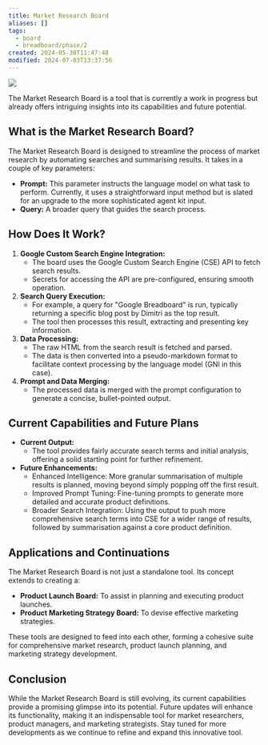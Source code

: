 ```yaml
---
title: Market Research Board
aliases: []
tags:
  - board
  - breadboard/phase/2
created: 2024-05-30T11:47:48
modified: 2024-07-03T13:37:56
---
```


<!-- Market Research and Competitor Analysis boards `[WIP]`

A set of boards to:

- create a definition of a given product
- find competitors
- analyse competitors
- compare competitors
- perform market research

Boards:

- [Market Researcher](https://github.com/ExaDev/breadboard/blob/competitor-analysis/packages/breadboard-web/src/boards/market-researcher.ts)
  [🔗](https://breadboard-ai.web.app/?board=https://raw.githubusercontent.com/ExaDev/breadboard/competitor-analysis/packages/visual-editor/public/example-boards/market-researcher.json)
  - Abstracted out the [[projects/Breadboard/Phase 2/Google Custom Search Engine Tool]]

Continuation: [[projects/Breadboard/Phase 2/Product Launch Board]] and [[projects/Breadboard/Phase 2/Product Marketing Strategy Board]] -->

![](https://youtu.be/GYfLNDM4A5A)

The Market Research Board is a tool that is currently a work in progress but already offers intriguing insights into its capabilities and future potential.

## What is the Market Research Board?

The Market Research Board is designed to streamline the process of market research by automating searches and summarising results. It takes in a couple of key parameters:

- **Prompt:** This parameter instructs the language model on what task to perform. Currently, it uses a straightforward input method but is slated for an upgrade to the more sophisticated agent kit input.
- **Query:** A broader query that guides the search process.

## How Does It Work?

1. **Google Custom Search Engine Integration:**
   - The board uses the Google Custom Search Engine (CSE) API to fetch search results.
   - Secrets for accessing the API are pre-configured, ensuring smooth operation.
2. **Search Query Execution:**
   - For example, a query for "Google Breadboard" is run, typically returning a specific blog post by Dimitri as the top result.
   - The tool then processes this result, extracting and presenting key information.
3. **Data Processing:**
   - The raw HTML from the search result is fetched and parsed.
   - The data is then converted into a pseudo-markdown format to facilitate context processing by the language model (GNI in this case).
4. **Prompt and Data Merging:**
   - The processed data is merged with the prompt configuration to generate a concise, bullet-pointed output.

## Current Capabilities and Future Plans

- **Current Output:**
  - The tool provides fairly accurate search terms and initial analysis, offering a solid starting point for further refinement.
- **Future Enhancements:**
  - Enhanced Intelligence: More granular summarisation of multiple results is planned, moving beyond simply popping off the first result.
  - Improved Prompt Tuning: Fine-tuning prompts to generate more detailed and accurate product definitions.
  - Broader Search Integration: Using the output to push more comprehensive search terms into CSE for a wider range of results, followed by summarisation against a core product definition.

## Applications and Continuations

The Market Research Board is not just a standalone tool. Its concept extends to creating a:

- **Product Launch Board:** To assist in planning and executing product launches.
- **Product Marketing Strategy Board:** To devise effective marketing strategies.

These tools are designed to feed into each other, forming a cohesive suite for comprehensive market research, product launch planning, and marketing strategy development.

## Conclusion

While the Market Research Board is still evolving, its current capabilities provide a promising glimpse into its potential. Future updates will enhance its functionality, making it an indispensable tool for market researchers, product managers, and marketing strategists. Stay tuned for more developments as we continue to refine and expand this innovative tool.
